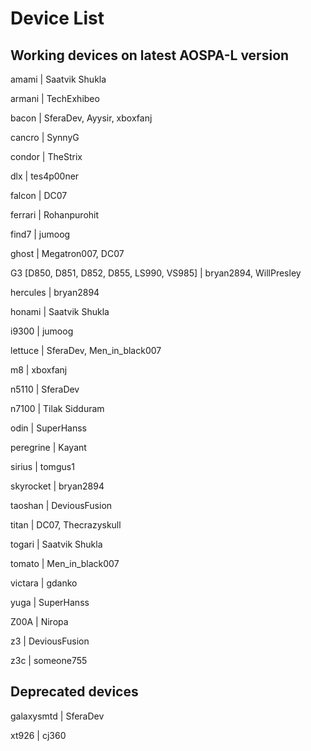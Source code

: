 # Device List #

## Working devices on latest AOSPA-L version ##

amami | Saatvik Shukla

armani | TechExhibeo

bacon | SferaDev, Ayysir, xboxfanj

cancro | SynnyG

condor | TheStrix

dlx | tes4p00ner

falcon | DC07

ferrari | Rohanpurohit

find7 | jumoog

ghost | Megatron007, DC07

G3 [D850, D851, D852, D855, LS990, VS985] | bryan2894, WillPresley

hercules | bryan2894

honami | Saatvik Shukla

i9300 | jumoog

lettuce | SferaDev, Men_in_black007

m8 | xboxfanj

n5110 | SferaDev

n7100 | Tilak Sidduram

odin | SuperHanss

peregrine | Kayant

sirius | tomgus1

skyrocket | bryan2894

taoshan | DeviousFusion

titan | DC07, Thecrazyskull

togari | Saatvik Shukla

tomato | Men_in_black007

victara | gdanko

yuga | SuperHanss

Z00A | Niropa

z3 | DeviousFusion

z3c | someone755

## Deprecated devices ##

galaxysmtd | SferaDev

xt926 | cj360
